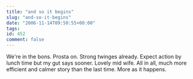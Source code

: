 ```yaml
---
title: "and so it begins"
slug: "and-so-it-begins"
date: "2006-11-14T09:50:55+00:00"
tags:
id: 452
comment: false
---
```


We're in the bons. Prosta on. Strong twinges already. Expect action by lunch time but my gut says sooner. Lovely mid wife. All in all, much more efficient and calmer story than the last time. More as it happens. 

 
